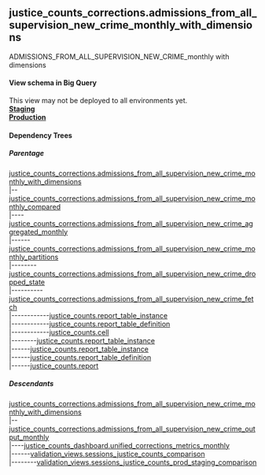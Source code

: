 ## justice_counts_corrections.admissions_from_all_supervision_new_crime_monthly_with_dimensions
ADMISSIONS_FROM_ALL_SUPERVISION_NEW_CRIME_monthly with dimensions

#### View schema in Big Query
This view may not be deployed to all environments yet.<br/>
[**Staging**](https://console.cloud.google.com/bigquery?pli=1&p=recidiviz-staging&page=table&project=recidiviz-staging&d=justice_counts_corrections&t=admissions_from_all_supervision_new_crime_monthly_with_dimensions)
<br/>
[**Production**](https://console.cloud.google.com/bigquery?pli=1&p=recidiviz-123&page=table&project=recidiviz-123&d=justice_counts_corrections&t=admissions_from_all_supervision_new_crime_monthly_with_dimensions)
<br/>

#### Dependency Trees

##### Parentage
[justice_counts_corrections.admissions_from_all_supervision_new_crime_monthly_with_dimensions](../justice_counts_corrections/admissions_from_all_supervision_new_crime_monthly_with_dimensions.md) <br/>
|--[justice_counts_corrections.admissions_from_all_supervision_new_crime_monthly_compared](../justice_counts_corrections/admissions_from_all_supervision_new_crime_monthly_compared.md) <br/>
|----[justice_counts_corrections.admissions_from_all_supervision_new_crime_aggregated_monthly](../justice_counts_corrections/admissions_from_all_supervision_new_crime_aggregated_monthly.md) <br/>
|------[justice_counts_corrections.admissions_from_all_supervision_new_crime_monthly_partitions](../justice_counts_corrections/admissions_from_all_supervision_new_crime_monthly_partitions.md) <br/>
|--------[justice_counts_corrections.admissions_from_all_supervision_new_crime_dropped_state](../justice_counts_corrections/admissions_from_all_supervision_new_crime_dropped_state.md) <br/>
|----------[justice_counts_corrections.admissions_from_all_supervision_new_crime_fetch](../justice_counts_corrections/admissions_from_all_supervision_new_crime_fetch.md) <br/>
|------------[justice_counts.report_table_instance](../justice_counts/report_table_instance.md) <br/>
|------------[justice_counts.report_table_definition](../justice_counts/report_table_definition.md) <br/>
|------------[justice_counts.cell](../justice_counts/cell.md) <br/>
|--------[justice_counts.report_table_instance](../justice_counts/report_table_instance.md) <br/>
|------[justice_counts.report_table_instance](../justice_counts/report_table_instance.md) <br/>
|------[justice_counts.report_table_definition](../justice_counts/report_table_definition.md) <br/>
|------[justice_counts.report](../justice_counts/report.md) <br/>


##### Descendants
[justice_counts_corrections.admissions_from_all_supervision_new_crime_monthly_with_dimensions](../justice_counts_corrections/admissions_from_all_supervision_new_crime_monthly_with_dimensions.md) <br/>
|--[justice_counts_corrections.admissions_from_all_supervision_new_crime_output_monthly](../justice_counts_corrections/admissions_from_all_supervision_new_crime_output_monthly.md) <br/>
|----[justice_counts_dashboard.unified_corrections_metrics_monthly](../justice_counts_dashboard/unified_corrections_metrics_monthly.md) <br/>
|------[validation_views.sessions_justice_counts_comparison](../validation_views/sessions_justice_counts_comparison.md) <br/>
|--------[validation_views.sessions_justice_counts_prod_staging_comparison](../validation_views/sessions_justice_counts_prod_staging_comparison.md) <br/>

